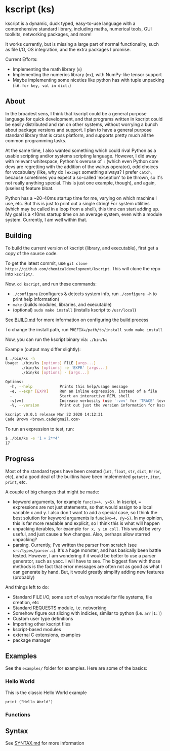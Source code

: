 # kscript (ks)

kscript is a dynamic, duck typed, easy-to-use language with a comprehensive standard library, including maths, numerical tools, GUI toolkits, networking packages, and more!

It works currently, but is missing a large part of normal functionality, such as file I/O, OS integration, and the extra packages I promise.

Current Efforts:

  * Implementing the math library (`m`)
  * Implementing the numerics library (`nx`), with NumPy-like tensor support
  * Maybe implementing some niceties like python has with tuple unpacking (i.e. `for key, val in dict:`)

## About

In the broadest sens, I think that kscript could be a general purpose language for quick development, and that programs written in kscript could be easily distributed and ran on other systems, without worrying a bunch about package versions and support. I plan to have a general purpose standard library that is cross platform, and supports pretty much all the common programming tasks.

At the same time, I also wanted something which could rival Python as a usable scripting and/or systems scripting language. However, I did away with relevant whitespace, Python's overuse of `:` (which even Python core devs are regretting with the addition of the walrus operator), odd choices for vocabulary (like, why do I `except` something always? I prefer `catch`, because sometimes you expect a so-called 'exception' to be thrown, so it's not really anything special. This is just one example, though), and again, (useless) feature bloat.

Python has a ~20-40ms startup time for me, varying on which machine I use, etc. But this is just to print out a single string! For system utilities (which may be called in a loop from a shell), this time can start adding up. My goal is a <10ms startup time on an average system, even with a module system. Currently, I am well within that.


## Building

To build the current version of kscript (library, and executable), first get a copy of the source code.

To get the latest commit, use `git clone https://github.com/chemicaldevelopment/kscript`. This will clone the repo into `kscript/`.

Now, `cd kscript`, and run these commands:

  * `./configure` (configures & detects system info, run `./configure -h` to print help information)
  * `make` (builds modules, libraries, and executable)
  * (optional) `sudo make install` (installs kscript to `/usr/local`)

See [BUILD.md](./BUILD.md) for more information on configuring the build process

To change the install path, run `PREFIX=/path/to/install sudo make install`

Now, you can run the kscript binary via: `./bin/ks`

Example (output may differ slightly):
```bash
$ ./bin/ks -h
Usage: ./bin/ks [options] FILE [args...]
       ./bin/ks [options] -e 'EXPR' [args...]
       ./bin/ks [options] - [args...]

Options:
  -h, --help            Prints this help/usage message
  -e, --expr [EXPR]     Run an inline expression, instead of a file
  -                     Start an interactive REPL shell
  -v[vv]                Increase verbosity (use '-vvv' for 'TRACE' level)
  -V, --version         Print out just the version information for kscript

kscript v0.0.1 release Mar 22 2020 14:12:31
Cade Brown <brown.cade@gmail.com>
```

To run an expression to test, run:

```bash
$ ./bin/ks -e '1 + 2**4'
17
```


## Progress

Most of the standard types have been created (`int`, `float`, `str`, `dict`, `Error`, etc), and a good deal of the builtins have been implemented `getattr`, `iter`, `print`, etc.

A couple of big changes that might be made:

  * keyword arguments, for example `func(x=4, y=5)`. In kscript, `=` expressions are not just statements, so that would assign to a local variable x and y. I also don't want to add a special case, so I think the best solution for keyword arguments is `func(@x=4, @y=5)`. In my opinion, this is far more readable and explicit, so I think this is what will happen
  * unpacking iterables, for example `for x, y in coll`. This would be very useful, and just cause a few changes. Also, perhaps allow starred unpacking?
  * parsing. Currently, I've written the parser from scratch (see `src/types/parser.c`). It's a huge monster, and has basically been battle tested. However, I am wondering if it would be better to use a parser generator, such as yacc. I will have to see. The biggest flaw with those methods is the fact that error messages are often not as good as what I can generate by hand. But, it would greatly simplify adding new features (probably)

And things left to do:

  * Standard FILE I/O, some sort of os/sys module for file systems, file creation, etc
  * Standard REQUESTS module, i.e. networking
  * Somehow figure out slicing with indicies, similar to python (i.e. `arr[1:]`)
  * Custom user type definitions
  * Importing other kscript files
  * kscript-based modules
  * external C extensions, examples
  * package manager

## Examples

See the `examples/` folder for examples. Here are some of the basics:

### Hello World

This is the classic Hello World example

```
print ("Hello World")
```

### Functions

## Syntax

See [SYNTAX.md](./SYNTAX.md) for more information
